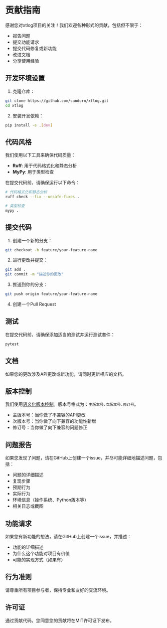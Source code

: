 # 贡献指南

感谢您对xtlog项目的关注！我们欢迎各种形式的贡献，包括但不限于：

- 报告问题
- 提交功能请求
- 提交代码修复或新功能
- 改进文档
- 分享使用经验

## 开发环境设置

1. 克隆仓库：

```bash
git clone https://github.com/sandorn/xtlog.git
cd xtlog
```

2. 安装开发依赖：

```bash
pip install -e .[dev]
```

## 代码风格

我们使用以下工具来确保代码质量：

- **Ruff**: 用于代码格式化和静态分析
- **MyPy**: 用于类型检查

在提交代码前，请确保运行以下命令：

```bash
# 代码格式化和静态分析
ruff check --fix --unsafe-fixes .

# 类型检查
mypy .
```

## 提交代码

1. 创建一个新的分支：

```bash
git checkout -b feature/your-feature-name
```

2. 进行更改并提交：

```bash
git add .
git commit -m "描述你的更改"
```

3. 推送到你的分支：

```bash
git push origin feature/your-feature-name
```

4. 创建一个Pull Request

## 测试

在提交代码前，请确保添加适当的测试并运行测试套件：

```bash
pytest
```

## 文档

如果您的更改涉及API更改或新功能，请同时更新相应的文档。

## 版本控制

我们使用[语义化版本控制](https://semver.org/)。版本号格式为：`主版本号.次版本号.修订号`。

- 主版本号：当你做了不兼容的API更改
- 次版本号：当你做了向下兼容的功能性新增
- 修订号：当你做了向下兼容的问题修正

## 问题报告

如果您发现了问题，请在GitHub上创建一个issue，并尽可能详细地描述问题，包括：

- 问题的详细描述
- 复现步骤
- 预期行为
- 实际行为
- 环境信息（操作系统、Python版本等）
- 相关日志或截图

## 功能请求

如果您有新功能的想法，请在GitHub上创建一个issue，并描述：

- 功能的详细描述
- 为什么这个功能对项目有价值
- 可能的实现方式（如果有）

## 行为准则

请尊重所有项目参与者，保持专业和友好的交流环境。

## 许可证

通过贡献代码，您同意您的贡献将在MIT许可证下发布。